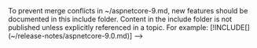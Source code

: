 <!-->
To prevent merge conflicts in ~/aspnetcore-9.md, new features should be documented in this include folder. Content in the include folder is not published unless explicitly referenced in a topic. For example:

[!INCLUDE[](~/release-notes/aspnetcore-9.0.md)]

-->
